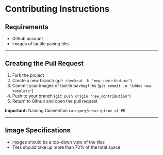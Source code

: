 # Contributing Instructions

## Requirements

- Github account
- Images of tactile paving tiles

---

## Creating the Pull Request

1. Fork the project
2. Create a new branch (`git checkout -b "new_contribution"`)
3. Commit your images of tactile paving tiles (`git commit -m "Added new template"`)
4. Push to your branch (`git push origin "new_contribution"`)
5. Return to Github and open the pull request

**Important:** Naming Convention:`category/description_of_PR`

---

## Image Specifications

- Images should be a top-down view of the tiles
- Tiles should take up more than 70% of the total space
